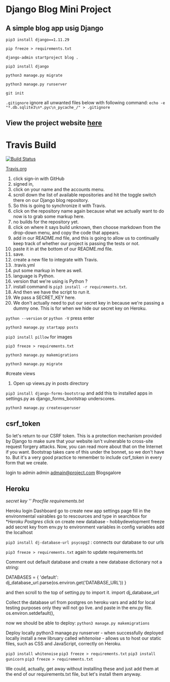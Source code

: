 # Django Blog Mini Project

## A simple blog app usig Django

`pip3 install django==1.11.29`

`pip freeze > requirements.txt`

`django-admin startproject blog .`

`pip3 install django`

`python3 manage.py migrate`

`python3 manage.py runserver`

`git init`

`.gitignore`
ignore all unwanted files below with following command:
`echo -e "*.db.sqlite3\n*.pyc\n_pycache_/" > .gitignore`
## View the project website [here](https://atest-blog.herokuapp.com/posts/)
# Travis Build
[![Build Status](https://travis-ci.com/SOliv1/Blogaboutit.svg?branch=master)](https://travis-ci.com/SOliv1/Blogaboutit)

[Travis.org](https://travis-ci.org)

1.  click sign-in with GitHub
1.  signed in, 
1.  click on your name and the accounts menu.
1. scroll down the list of available repositories and hit the toggle switch there on our Django blog repository.
1.  So this is going to synchronize it with Travis.
1.   click on the repository name again because what we actually want to do now is to grab some markup here.
1.   no builds for the repository yet.
1.  click on where it says build unknown, then choose markdown from the drop-down menu, and copy the code that appears.
1.  add in our README.md file, and this is going to allow us to continually keep track of whether our project is passing the tests or not.
1.  paste it in at the bottom of our README.md file.
1.  save.
1.  create a new file to integrate with Travis.
1.   .travis.yml
1.   put some markup in here as well.
1.   language is Python.
1.   version that we're using is Python ?
1.   install command is `pip3 install -r requirements.txt`.
1.   And then we have the script to run it.
1.   We pass a SECRET_KEY here.
1.  We don't actually need to put our secret key in because we're passing a dummy one.
    This is for when we hide our secret key on Heroku.

`python --version` or `python -V` press enter

`python3 manage.py startapp posts`

`pip3 install pillow`   for images

`pip3 freeze > requirements.txt`

`python3 manage.py makemigrations`

`python3 manage.py migrate`

#create views

1.  Open up views.py in posts directory

`pip3 install django-forms-bootstrap` 
and add this to installed apps in settings.py as django_forms_bootstrap underscores.

`python3 manage.py createsuperuser`
## csrf_token
So let's return to our CSRF token.
This is a protection mechanism provided by Django to make sure that your website isn't vulnerable to cross-site request forgery attacks.
Now, you can read more about that on the Internet if you want.
Bootstrap takes care of this under the bonnet, so we don't have to.
But it's a very good practice to remember to include csrf_token in every form that we create.

login to admin
admin
admain@project.com
Blogsgalore

## Heroku

*secret key ''*
*Procfile*
*requirements.txt*

Heroku login
Dashboard go to create new app
settings page
fill in the environmental vairables
go to rescources and type in searchbox for **Heroku Postgres*
click on create new database - hobbydevelopment freeze
add secret key from env.py to environment variables in config variables
add the localhost 


`pip3 install dj-database-url psycopg2`  : connects our database to our urls

`pip3 freeze > requirements.txt` again to update requirements.txt


Comment out default database and create a new database dictionary not a string:

DATABASES = {
    'default': dj_database_url.parse(os.environ.get('DATABASE_URL'))
}

and then scroll to the top of setting.py to import it.
import dj_database_url

Collect the database url from postgres on heroku vars and add for local testing purposes only they will not go live.
and paste in the env.py file.
os.environ.setdefault(),

now we should be able to deploy:
`python3 manage.py makemigrations`

Deploy locally python3 manage.py runserver - when successfully deployed locally 
install a new libruary called *whitenoise* - allows us to host our static files, such as CSS and JavaScript, correctly on Heroku.

`pip3 install whitenoise`
`pip3 freeze > requirements.txt`
`pip3 install gunicorn`
`pip3 freeze > requirements.txt`

We could, actually, get away without installing these and just add them at the end of our requirements.txt file, but let's install them anyway.




